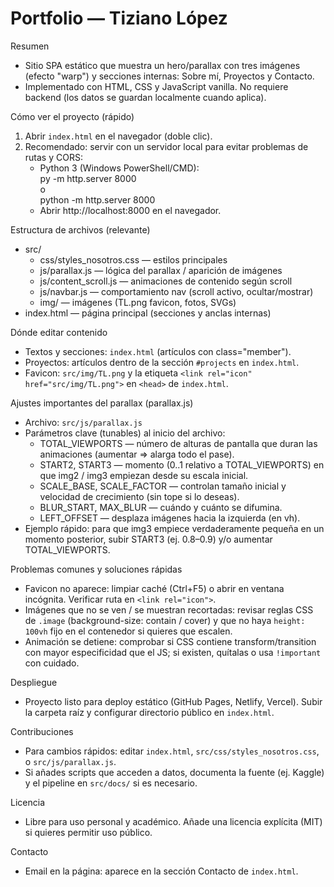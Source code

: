 # Portfolio — Tiziano López

Resumen
- Sitio SPA estático que muestra un hero/parallax con tres imágenes (efecto "warp") y secciones internas: Sobre mí, Proyectos y Contacto.
- Implementado con HTML, CSS y JavaScript vanilla. No requiere backend (los datos se guardan localmente cuando aplica).

Cómo ver el proyecto (rápido)
1. Abrir `index.html` en el navegador (doble clic).  
2. Recomendado: servir con un servidor local para evitar problemas de rutas y CORS:
   - Python 3 (Windows PowerShell/CMD):  
     py -m http.server 8000  
     o  
     python -m http.server 8000  
   - Abrir http://localhost:8000 en el navegador.

Estructura de archivos (relevante)
- src/
  - css/styles_nosotros.css      — estilos principales
  - js/parallax.js              — lógica del parallax / aparición de imágenes
  - js/content_scroll.js        — animaciones de contenido según scroll
  - js/navbar.js                — comportamiento nav (scroll activo, ocultar/mostrar)
  - img/                        — imágenes (TL.png favicon, fotos, SVGs)
- index.html                    — página principal (secciones y anclas internas)

Dónde editar contenido
- Textos y secciones: `index.html` (artículos con class="member").  
- Proyectos: artículos dentro de la sección `#projects` en `index.html`.  
- Favicon: `src/img/TL.png` y la etiqueta `<link rel="icon" href="src/img/TL.png">` en `<head>` de `index.html`.

Ajustes importantes del parallax (parallax.js)
- Archivo: `src/js/parallax.js`
- Parámetros clave (tunables) al inicio del archivo:
  - TOTAL_VIEWPORTS — número de alturas de pantalla que duran las animaciones (aumentar => alarga todo el pase).
  - START2, START3 — momento (0..1 relativo a TOTAL_VIEWPORTS) en que img2 / img3 empiezan desde su escala inicial.
  - SCALE_BASE, SCALE_FACTOR — controlan tamaño inicial y velocidad de crecimiento (sin tope si lo deseas).
  - BLUR_START, MAX_BLUR — cuándo y cuánto se difumina.
  - LEFT_OFFSET — desplaza imágenes hacia la izquierda (en vh).
- Ejemplo rápido: para que img3 empiece verdaderamente pequeña en un momento posterior, subir START3 (ej. 0.8–0.9) y/o aumentar TOTAL_VIEWPORTS.

Problemas comunes y soluciones rápidas
- Favicon no aparece: limpiar caché (Ctrl+F5) o abrir en ventana incógnita. Verificar ruta en `<link rel="icon">`.
- Imágenes que no se ven / se muestran recortadas: revisar reglas CSS de `.image` (background-size: contain / cover) y que no haya `height: 100vh` fijo en el contenedor si quieres que escalen.
- Animación se detiene: comprobar si CSS contiene transform/transition con mayor especificidad que el JS; si existen, quítalas o usa `!important` con cuidado.

Despliegue
- Proyecto listo para deploy estático (GitHub Pages, Netlify, Vercel). Subir la carpeta raíz y configurar directorio público en `index.html`.

Contribuciones
- Para cambios rápidos: editar `index.html`, `src/css/styles_nosotros.css`, o `src/js/parallax.js`.  
- Si añades scripts que acceden a datos, documenta la fuente (ej. Kaggle) y el pipeline en `src/docs/` si es necesario.

Licencia
- Libre para uso personal y académico. Añade una licencia explícita (MIT) si quieres permitir uso público.

Contacto
- Email en la página: aparece en la sección Contacto de `index.html`.
